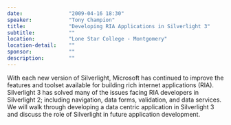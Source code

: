 ```yaml
---
date:               "2009-04-16 18:30"
speaker:            "Tony Champion"
title:              "Developing RIA Applications in Silverlight 3"
subtitle:           ""
location:           "Lone Star College - Montgomery"
location-detail:    ""
sponsor:            ""
description:        ""
---
```

With each new version of Silverlight, Microsoft has continued to improve the features and toolset
available for building rich internet applications (RIA).
Silverlight 3 has solved many of the issues facing RIA developers in Silverlight 2; including navigation,
data forms, validation, and data services.
We will walk through developing a data centric application in Silverlight 3 and discuss the role of Silverlight
in future application development.


